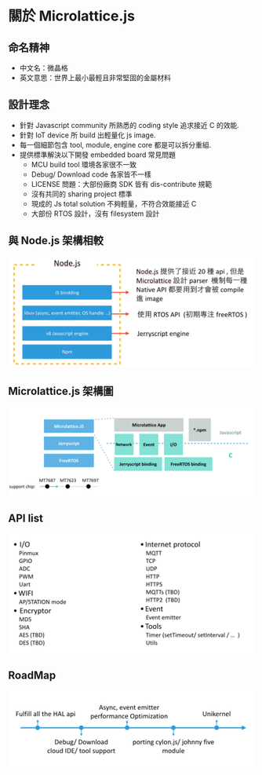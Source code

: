 # 關於 Microlattice.js

## 命名精神

* 中文名：微晶格
* 英文意思：世界上最小最輕且非常堅固的金屬材料


## 設計理念
* 針對 Javascript community 所熟悉的 coding style 追求接近 C 的效能.
* 針對 IoT device 所 build 出輕量化 js image.
* 每一個細節包含 tool, module, engine core 都是可以拆分重組.
* 提供標準解決以下開發 embedded board 常見問題
  * MCU build tool 環境各家很不一致
  * Debug/ Download code 各家皆不一樣
  * LICENSE 問題：大部份廠商 SDK 皆有 dis-contribute 規範
  * 沒有共同的 sharing project 標準
  * 現成的 Js total solution 不夠輕量，不符合效能接近 C 
  * 大部份 RTOS 設計，沒有 filesystem 設計



## 與 Node.js 架構相較
![](diffwithnode.png)

## Microlattice.js 架構圖

![](architecture.png)
## API list
![](apilist.png)

## RoadMap
![](roadmap.png)

